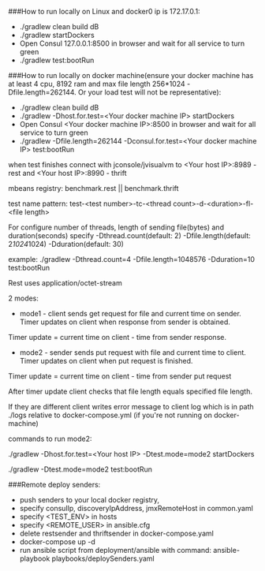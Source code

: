 ###How to run locally on Linux and docker0 ip is 172.17.0.1:
* ./gradlew clean build dB
* ./gradlew startDockers
* Open Consul 127.0.0.1:8500 in browser and wait for all service to turn green
* ./gradlew test:bootRun

###How to run locally on docker machine(ensure your docker machine has at least 4 cpu, 8192 ram and max file length 256*1024 -Dfile.length=262144. Or your load test will not be representative):
* ./gradlew clean build dB
* ./gradlew -Dhost.for.test=\<Your docker machine IP> startDockers
* Open Consul \<Your docker machine IP>:8500 in browser and wait for all service to turn green
* ./gradlew -Dfile.length=262144 -Dconsul.for.test=\<Your docker machine IP> test:bootRun

when test finishes connect with jconsole/jvisualvm to \<Your host IP>:8989 - rest and \<Your host IP>:8990 - thrift

mbeans registry: benchmark.rest || benchmark.thrift

test name pattern: test-\<test number>-tc-\<thread count>-d-\<duration>-fl-\<file length>

For configure number of threads, length of sending file(bytes) and duration(seconds) specify -Dthread.count(default: 2) -Dfile.length(default: 2*1024*1024) -Dduration(default: 30)

example: ./gradlew -Dthread.count=4 -Dfile.length=1048576 -Dduration=10 test:bootRun

Rest uses application/octet-stream

2 modes:
* mode1 - client sends get request for file and current time on sender. Timer updates on client when response from sender is obtained.

Timer update = current time on client - time from sender response.
* mode2 - sender sends put request with file and current time to client. Timer updates on client when put request is finished.

Timer update = current time on client - time from sender put request

After timer update client checks that file length equals specified file length.

If they are different client writes error message to client log which is in path ./logs relative to docker-compose.yml (if you're not running on docker-machine)

commands to run mode2:

./gradlew -Dhost.for.test=\<Your host IP> -Dtest.mode=mode2 startDockers

./gradlew -Dtest.mode=mode2 test:bootRun


###Remote deploy senders:

* push senders to your local docker registry,
* specify consulIp, discoveryIpAddress, jmxRemoteHost in common.yaml
* specify \<TEST_ENV> in hosts
* specify \<REMOTE_USER> in ansible.cfg
* delete restsender and thriftsender in docker-compose.yaml
* docker-compose up -d
* run ansible script from deployment/ansible with command: ansible-playbook playbooks/deploySenders.yaml
